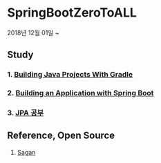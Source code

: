 # SpringBootZeroToALL
2018년 12월 01일 ~

## Study
### 1. [Building Java Projects With Gradle](https://github.com/pasudo123/SpringBootZeroToALL/tree/master/1.%20Building%20Java%20Projects%20With%20Gradle)

### 2. [Building an Application with Spring Boot](https://github.com/pasudo123/SpringBootZeroToALL/tree/master/2.%20Building%20an%20Application%20with%20Spring%20Boot)

### 3. [JPA 공부](https://github.com/pasudo123/SpringBootZeroToALL/tree/master/3.%20Study%20JPA)

## Reference, Open Source
1. [Sagan](https://github.com/pasudo123/SpringBootZeroToALL/blob/master/Sagan/README.md)

